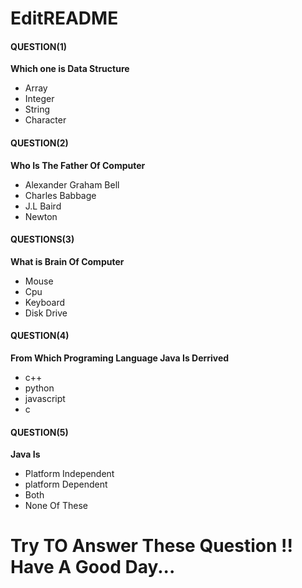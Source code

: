 # EditREADME

#### QUESTION(1)

**Which one is Data Structure**

* Array
* Integer
* String
* Character

#### QUESTION(2)

**Who Is The Father Of Computer**

* Alexander Graham Bell
* Charles Babbage
* J.L Baird
* Newton

#### QUESTIONS(3)

**What is Brain Of Computer**

* Mouse
* Cpu
* Keyboard
* Disk Drive

#### QUESTION(4)

**From Which Programing Language Java Is Derrived**

* c++
* python
* javascript
* c

#### QUESTION(5)

**Java Is**

* Platform Independent
* platform Dependent
* Both
* None Of These


# Try TO Answer These Question !! Have A Good Day...
